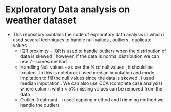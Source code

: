 # Exploratory Data analysis on weather dataset

* This repository contains the code of exploratory data analysis in which i used several techniques to handle null values , outliers , duplicate values
  * IQR proximity - IQR is used to handle outliers when the distribution of data is skewed . however, if the data is normal distribution we can use Z- scores method
  * Handling Null values - as per the % of null values , it should be treated .  In this is notebook i used median imputation and mode impitation to fill the null values
    since the data is skewed , i used median imputation . We can also use CCA (complete case analysis) where column whith < 5% missing values can be removed from the data
  * Outlier Treatmant - i used capping method and trimming method we handle the outliers 
